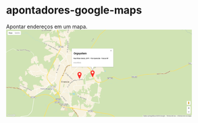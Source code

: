# apontadores-google-maps
Apontar endereços em um mapa.
![alt tag](https://raw.githubusercontent.com/daniel-inacio/apontadores-google-maps/master/img/print.png)
